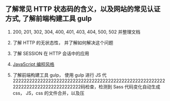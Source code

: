 ## 了解常见 HTTP 状态码的含义，以及网站的常见认证方式, 了解前端构建工具 gulp

1. 200, 201, 302, 304, 400, 401, 403, 404, 500, 502 并整理文档

2. 了解 HTTP 的无状态性， 并了解如何解决这个问题

3. 了解 SESSION 在 HTTP 会话中的应用

4. [JavaScript 编程风格](http://javascript.ruanyifeng.com/grammar/style.html)

5. 了解前端构建工具 gulp， 使用 gulp 进行 JS 代222222222222222222222222222222222222222222222222222222222222222222222222222222222码检查，检测到 Sass 代码变化自动生成 css， JS，css 的文件合并，以及压